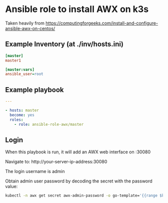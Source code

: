 # Ansible role to install AWX on k3s

Taken heavily from https://computingforgeeks.com/install-and-configure-ansible-awx-on-centos/

## Example Inventory (at ./inv/hosts.ini)

```ini
[master]
master1

[master:vars]
ansible_user=root
```

## Example playbook

```yaml
---

- hosts: master
  become: yes
  roles:
    - role: ansible-role-awx/master

```

## Login

When this playbook is run, it will add an AWX web interface on <host>:30080

Navigate to: 
http://your-server-ip-address:30080

The login username is admin

Obtain admin user password by decoding the secret with the password value:

```bash
kubectl -n awx get secret awx-admin-password -o go-template='{{range $k,$v := .data}}{{printf "%s: " $k}}{{if not $v}}{{$v}}{{else}}{{$v | base64decode}}{{end}}{{"\n"}}{{end}}'
```
